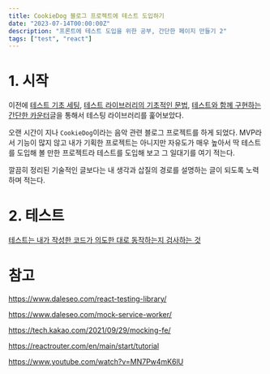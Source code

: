 ```yaml
---
title: CookieDog 블로그 프로젝트에 테스트 도입하기
date: "2023-07-14T00:00:00Z"
description: "프론트에 테스트 도입을 위한 공부, 간단한 페이지 만들기 2"
tags: ["test", "react"]
---
```


# 1. 시작

이전에 [테스트 기초 세팅](https://witch.work/posts/dev/react-test-1), [테스트 라이브러리의 기초적인 문법](https://witch.work/posts/dev/react-test-2), [테스트와 함께 구현하는 간단한 카운터](https://witch.work/posts/dev/react-test-3)글을 통해서 테스팅 라이브러리를 훑어보았다.

오랜 시간이 지나 `CookieDog`이라는 음악 관련 블로그 프로젝트를 하게 되었다. MVP라서 기능이 많지 않고 내가 기획한 프로젝트는 아니지만 자유도가 매우 높아서 딱 테스트를 도입해 볼 만한 프로젝트라 테스트를 도입해 보고 그 일대기를 여기 적는다.

깔끔히 정리된 기술적인 글보다는 내 생각과 삽질의 경로를 설명하는 글이 되도록 노력하며 적는다.

# 2. 테스트

[테스트는 내가 작성한 코드가 의도한 대로 동작하는지 검사하는 것](https://www.youtube.com/watch?v=MN7Pw4mK6lU)




# 참고

https://www.daleseo.com/react-testing-library/

https://www.daleseo.com/mock-service-worker/

https://tech.kakao.com/2021/09/29/mocking-fe/

https://reactrouter.com/en/main/start/tutorial

https://www.youtube.com/watch?v=MN7Pw4mK6lU